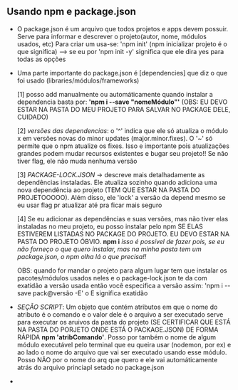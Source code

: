 ## Usando npm e package.json

- O package.json é um arquivo que todos projetos e apps devem possuir. Serve para informar e descrever o projeto(autor, nome, módulos usados, etc)
    Para criar um usa-se: 'npm init' (npm inicializar projeto é o que significa) --> se eu por 'npm init -y' significa que ele dira yes para todas as opções

- Uma parte importante do package.json é [dependencies] que diz o que foi usado (libraries/módulos/frameworks)
    
    [1] posso add manualmente ou automáticamente quando instalar a dependencia basta por: **'npm i --save "nomeMódulo"'** (OBS: EU DEVO ESTAR NA PASTA DO MEU PROJETO PARA SALVAR NO PACKAGE DELE, CUIDADO)
    
    [2] *versões das dependencias*: o '^' indica que ele só atualiza o módulo x em versões novas do minor updates (major.minor.fixes). O '~' só permite que o npm atualize os fixes. Isso e importante pois atualizações grandes podem mudar recursos existentes e bugar seu projeto!! Se não tiver flag, ele não muda nenhuma versão
    
    [3] *PACKAGE-LOCK.JSON* -> descreve mais detalhadamente as dependências instaladas. Ele atualiza sozinho quando adiciona uma nova dependência ao projeto (TEM QUE ESTAR NA PASTA DO PROJETOOOOO). Além disso, ele 'lock' a versão da depend mesmo se eu usar flag pr atualizar até pra ficar mais seguro

    [4] Se eu adicionar as dependências e suas versões, mas não tiver elas instaladas no meu projeto, eu posso instalar pelo npm SE ELAS ESTIVEREM LISTADAS NO PACKAGE DO PROJETO. EU DEVO ESTAR NA PASTA DO PROJETO ÓBVIO. **npm i**
    *isso é possível de fazer pois, se eu não forneço o que quero instalar, mas na minha pasta tem um package.json, o npm olha lá o que precisa!!*

    OBS: quando for mandar o projeto para algum lugar tem que instalar os pacotes/módulos usados neles e o package-lock.json te da com exatidão a versão usada então você especifica a versão assim: 'npm i --save pack@versão -E' o E significa exatidão

- *SEÇÃO SCRIPT*: Um objeto que contém atributos em que o nome do atributo é o comando e o valor dele é o arquivo a ser executado
        serve para executar os aruivos da pasta do projeto (SE CERTIFICAR QUE ESTÁ NA PASTA DO PORJETO ONDE ESTÁ O PACKAGE.JSON) DE FORMA RÁPIDA
        **npm 'atribComando'**. Posso por também o nome de algum módulo executável pelo terminal que eu queira usar (nodemon, por ex) e ao lado o nome do arquivo que vai ser executado usando esse módulo. Posso NÃO por o nome do arq que quero e ele vai automáticamente atrás do arquivo princiapl setado no package.json

- 

